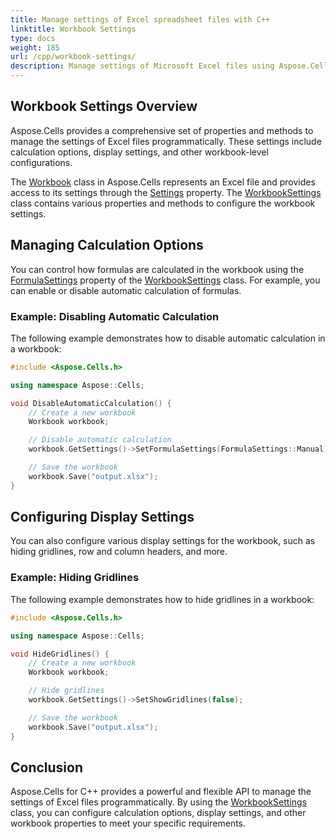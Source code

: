 ```yaml
---
title: Manage settings of Excel spreadsheet files with C++
linktitle: Workbook Settings
type: docs
weight: 185
url: /cpp/workbook-settings/
description: Manage settings of Microsoft Excel files using Aspose.Cells with C++.
---
```


## **Workbook Settings Overview**

Aspose.Cells provides a comprehensive set of properties and methods to manage the settings of Excel files programmatically. These settings include calculation options, display settings, and other workbook-level configurations.

The [Workbook](https://reference.aspose.com/cells/cpp/aspose.cells/workbook/) class in Aspose.Cells represents an Excel file and provides access to its settings through the [Settings](https://reference.aspose.com/cells/cpp/aspose.cells/workbooksettings/) property. The [WorkbookSettings](https://reference.aspose.com/cells/cpp/aspose.cells/workbooksettings/) class contains various properties and methods to configure the workbook settings.

## **Managing Calculation Options**

You can control how formulas are calculated in the workbook using the [FormulaSettings](https://reference.aspose.com/cells/cpp/aspose.cells/formulasettings/) property of the [WorkbookSettings](https://reference.aspose.com/cells/cpp/aspose.cells/workbooksettings/) class. For example, you can enable or disable automatic calculation of formulas.

### **Example: Disabling Automatic Calculation**

The following example demonstrates how to disable automatic calculation in a workbook:

```cpp
#include <Aspose.Cells.h>

using namespace Aspose::Cells;

void DisableAutomaticCalculation() {
    // Create a new workbook
    Workbook workbook;

    // Disable automatic calculation
    workbook.GetSettings()->SetFormulaSettings(FormulaSettings::Manual);

    // Save the workbook
    workbook.Save("output.xlsx");
}
```

## **Configuring Display Settings**

You can also configure various display settings for the workbook, such as hiding gridlines, row and column headers, and more.

### **Example: Hiding Gridlines**

The following example demonstrates how to hide gridlines in a workbook:

```cpp
#include <Aspose.Cells.h>

using namespace Aspose::Cells;

void HideGridlines() {
    // Create a new workbook
    Workbook workbook;

    // Hide gridlines
    workbook.GetSettings()->SetShowGridlines(false);

    // Save the workbook
    workbook.Save("output.xlsx");
}
```

## **Conclusion**

Aspose.Cells for C++ provides a powerful and flexible API to manage the settings of Excel files programmatically. By using the [WorkbookSettings](https://reference.aspose.com/cells/cpp/aspose.cells/workbooksettings/) class, you can configure calculation options, display settings, and other workbook properties to meet your specific requirements.